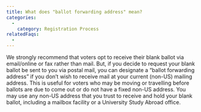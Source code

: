 ```yaml
---
title: What does "ballot forwarding address" mean?
categories:
  - 
    category: Registration Process
relatedFaqs:
  -
---
```

We strongly recommend that voters opt to receive their blank ballot via email/online or fax rather than mail. But, if you decide to request your blank ballot be sent to you via postal mail, you can designate a “ballot forwarding address” if you don’t wish to receive mail at your current (non-US) mailing address. This is useful for voters who may be moving or travelling before ballots are due to come out or do not have a fixed non-US address. You may use any non-US address that you trust to receive and hold your blank ballot, including a mailbox facility or a University Study Abroad office.